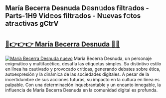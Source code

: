 ## María Becerra Desnuda D𝚎sn𝚞dos filtr𝚊dos - Parts-1H9 Vid𝚎os filtr𝚊dos - N𝚞evas f𝚘tos atr𝚊ctivas gCtrV

# <h2><a href="http://mbc55x.tromn.icu/?c=Mar%c3%ada+Becerra+Desnuda">🔗👉👉👉 María Becerra Desnuda 🔗🔗</a></h2>

[![María Becerra Desnuda nuevo](https://i.imgur.com/pEAQMta.gif)](http://mbc55x.tromn.icu/?c=Mar%c3%ada+Becerra+Desnuda)
María Becerra Desnuda, un personaje enigmático y multifacético, desafía las etiquetas simples. Su distintivo estilo en línea ha cautivado y provocado críticas, generando debates sobre ética, autoexpresión y la dinámica de las sociedades digitales. A pesar de la incertidumbre de sus acciones futuras, su impacto en la cultura en línea es palpable. Con una determinación inquebrantable y un encanto innegable, la influencia de María Becerra Desnuda en la comunidad digital es profunda.
